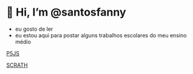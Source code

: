 # 👋 Hi, I’m @santosfanny
-  eu gosto de ler
-  eu estou aqui para postar alguns trabalhos escolares do meu ensino médio

[P5JS](https://editor.p5js.org/fany.santos/sketches/-JVVGmVNQ)

[SCRATH](https://scratch.mit.edu/users/fanysantoss/)

 
